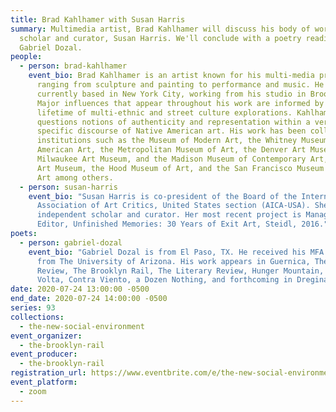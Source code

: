 ```yaml
---
title: Brad Kahlhamer with Susan Harris
summary: Multimedia artist, Brad Kahlhamer will discuss his body of work with
  scholar and curator, Susan Harris. We'll conclude with a poetry reading from
  Gabriel Dozal.
people:
  - person: brad-kahlhamer
    event_bio: Brad Kahlhamer is an artist known for his multi-media practice,
      ranging from sculpture and painting to performance and music. He is
      currently based in New York City, working from his studio in Brooklyn.
      Major influences that appear throughout his work are informed by a
      lifetime of multi-ethnic and street culture explorations. Kahlhamer
      questions notions of authenticity and representation within a very
      specific discourse of Native American art. His work has been collected by
      institutions such as the Museum of Modern Art, the Whitney Museum of
      American Art, the Metropolitan Museum of Art, the Denver Art Museum, the
      Milwaukee Art Museum, and the Madison Museum of Contemporary Art, Seattle
      Art Museum, the Hood Museum of Art, and the San Francisco Museum of Modern
      Art among others.
  - person: susan-harris
    event_bio: "Susan Harris is co-president of the Board of the International
      Association of Art Critics, United States section (AICA-USA). She is an
      independent scholar and curator. Her most recent project is Managing
      Editor, Unfinished Memories: 30 Years of Exit Art, Steidl, 2016."
poets:
  - person: gabriel-dozal
    event_bio: "Gabriel Dozal is from El Paso, TX. He received his MFA in poetry
      from The University of Arizona. His work appears in Guernica, The Iowa
      Review, The Brooklyn Rail, The Literary Review, Hunger Mountain, The
      Volta, Contra Viento, a Dozen Nothing, and forthcoming in Dreginald. "
date: 2020-07-24 13:00:00 -0500
end_date: 2020-07-24 14:00:00 -0500
series: 93
collections:
  - the-new-social-environment
event_organizer:
  - the-brooklyn-rail
event_producer:
  - the-brooklyn-rail
registration_url: https://www.eventbrite.com/e/the-new-social-environment-93-brad-kahlhamer-tickets-113902988906
event_platform:
  - zoom
---
```

